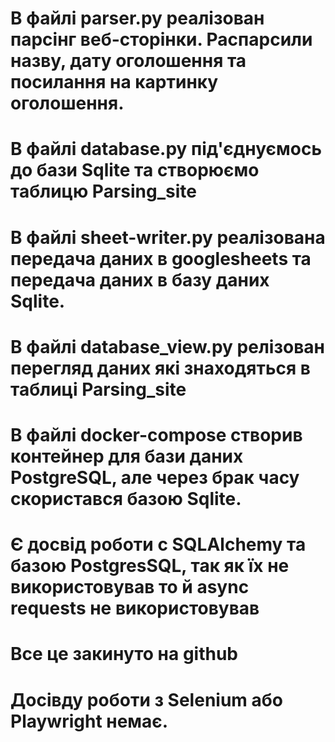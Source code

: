 # В файлі parser.py реалізован парсінг веб-сторінки. Распарсили назву, дату оголошення та посилання на картинку оголошення. 
# В файлі database.py під'єднуємось до бази Sqlite та створюємо таблицю Parsing_site
# В файлі sheet-writer.py реалізована передача даних в googlesheets та передача даних в базу даних Sqlite. 
# В файлі database_view.py релізован перегляд даних які знаходяться в таблиці Parsing_site
# В файлі docker-compose створив контейнер для бази даних PostgreSQL, але через брак часу скористався базою Sqlite.
# Є досвід роботи с SQLAlchemy та базою PostgresSQL, так як їх не використовував то й async requests не використовував
# Все це закинуто на github
# Досівду роботи з Selenium або Playwright немає.
